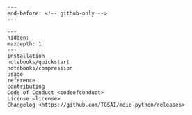 ```{include} ../README.md
---
end-before: <!-- github-only -->
---
```

[license]: license
[contributor guide]: contributing
[command-line reference]: usage

```{toctree}
---
hidden:
maxdepth: 1
---
installation
notebooks/quickstart
notebooks/compression
usage
reference
contributing
Code of Conduct <codeofconduct>
License <license>
Changelog <https://github.com/TGSAI/mdio-python/releases>
```
